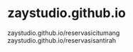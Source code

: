 # zaystudio.github.io

zaystudio.github.io/reservasicitumang <br> zaystudio.github.io/reservasisantirah
